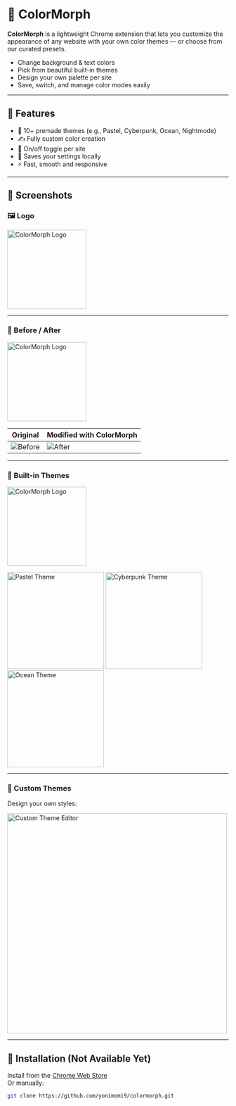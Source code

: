 # 🎨 ColorMorph

**ColorMorph** is a lightweight Chrome extension that lets you customize the appearance of any website with your own color themes — or choose from our curated presets.

- Change background & text colors
- Pick from beautiful built-in themes
- Design your own palette per site
- Save, switch, and manage color modes easily

---

## 🚀 Features

- 🌈 10+ premade themes (e.g., Pastel, Cyberpunk, Ocean, Nightmode)
- ✍️ Fully custom color creation
- 🔄 On/off toggle per site
- 💾 Saves your settings locally
- ⚡ Fast, smooth and responsive

---

## 📸 Screenshots

### 🖼️ Logo
<img src="../ColorMorph/public/logo.png" width="180" alt="ColorMorph Logo"/>

---

### 🔄 Before / After

<img src="../ColorMorph/public/beforeafter.png" width="180" alt="ColorMorph Logo"/>


| Original | Modified with ColorMorph |
|----------|--------------------------|
| ![Before](../ColorMorph/public/ext/before_1.png) | ![After](../ColorMorph/public/ext/after_1.png) |

---

### 🎨 Built-in Themes
<img src="../ColorMorph/public/choosetheme.png" width="180" alt="ColorMorph Logo"/>

<p float="left">
  <img src="../ColorMorph/public/ext/google_pastel.png" width="220" alt="Pastel Theme"/>
  <img src="../ColorMorph/public/ext/google_cyberpunk.png" width="220" alt="Cyberpunk Theme"/>
  <img src="../ColorMorph/public/ext/google_ocean.png" width="220" alt="Ocean Theme"/>
</p>

---

### 🧪 Custom Themes

Design your own styles:

<img src="../ColorMorph/public/customtheme.png" width="500" alt="Custom Theme Editor"/>

---

## 🧩 Installation (Not Available Yet)

Install from the [Chrome Web Store](https://chromewebstore.google.com/detail/colormorph/effbldihnfhhenknincnfikkigjnnbai)  
Or manually:

```bash
git clone https://github.com/yonimomi9/colormorph.git
